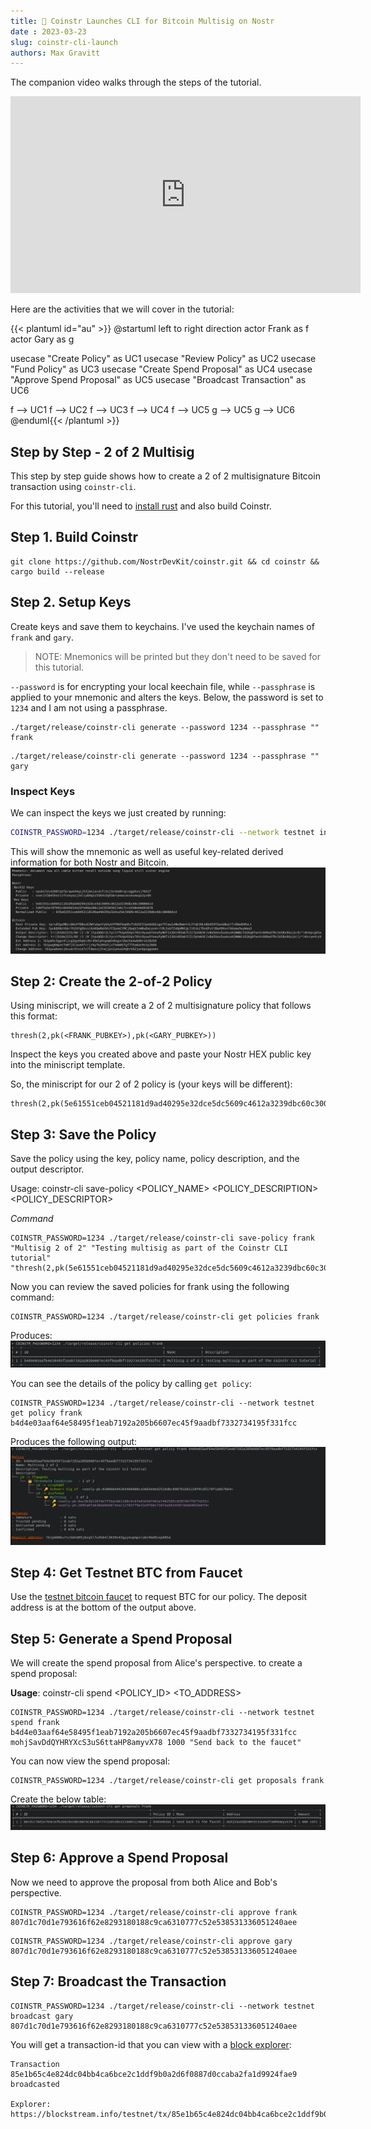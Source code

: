 ```yaml
---
title: 🚀 Coinstr Launches CLI for Bitcoin Multisig on Nostr
date : 2023-03-23
slug: coinstr-cli-launch
authors: Max Gravitt
---
```

<head>
  <title>🚀 Coinstr Launches CLI for Bitcoin Multisig on Nostr</title>
  <meta charSet="utf-8" />
  <meta property="og:title" content="🚀 Coinstr Launches CLI for Bitcoin Multisig on Nostr" />
  <meta property="og:image" content="https://coinstr.app/coinstr.png" />
  <meta property="og:description" content="This Coinstr CLI tutorial provides a step by step command line demo of using Coinstr to create and spend with a 2-of-2 multisignature." />
  <meta property="og:url" content="https://coinstr.app/articles/coinstr-cli-launch" />
  <meta name="twitter:title" content="🚀 Coinstr Launches CLI for Bitcoin Multisig on Nostr" />
  <meta name="twitter:creator" content="@MaxGravitt">
  <meta name="twitter:card" content="summary_large_image" />
  <meta name="twitter:image" content="https://coinstr.app/coinstr.png" />
  <meta name="twitter:description" content="This Coinstr CLI tutorial provides a step by step command line demo of using Coinstr to create and spend with a 2-of-2 multisignature." />
</head>

The companion video walks through the steps of the tutorial.

<iframe width="560" height="315" src="https://www.youtube.com/embed/jW5_6kZWuWU" frameborder="0" allowfullscreen></iframe>

Here are the activities that we will cover in the tutorial:

{{< plantuml id="au" >}}
@startuml
left to right direction
actor Frank as f
actor Gary as g

usecase "Create Policy" as UC1
usecase "Review Policy" as UC2
usecase "Fund Policy" as UC3
usecase "Create Spend Proposal" as UC4
usecase "Approve Spend Proposal" as UC5
usecase "Broadcast Transaction" as UC6

f --> UC1
f --> UC2
f --> UC3
f --> UC4
f --> UC5
g --> UC5
g --> UC6
@enduml{{< /plantuml >}}

## Step by Step - 2 of 2 Multisig
This step by step guide shows how to create a 2 of 2 multisignature Bitcoin transaction using `coinstr-cli`. 

For this tutorial, you'll need to [install rust](https://rustup.rs) and also build Coinstr.

## Step 1. Build Coinstr
```
git clone https://github.com/NostrDevKit/coinstr.git && cd coinstr && cargo build --release
```

## Step 2. Setup Keys
Create keys and save them to keychains. I've used the keychain names of `frank` and `gary`.

> NOTE: Mnemonics will be printed but they don't need to be saved for this tutorial.

`--password` is for encrypting your local keechain file, while `--passphrase` is applied to your mnemonic and alters the keys. Below, the password is set to `1234` and I am not using a passphrase.

```
./target/release/coinstr-cli generate --password 1234 --passphrase "" frank
```

```
./target/release/coinstr-cli generate --password 1234 --passphrase "" gary
```

### Inspect Keys

We can inspect the keys we just created by running: 
```bash
COINSTR_PASSWORD=1234 ./target/release/coinstr-cli --network testnet inspect frank
```

This will show the mnemonic as well as useful key-related derived information for both Nostr and Bitcoin.
![image](inspect-keys.png)

## Step 2: Create the 2-of-2 Policy
Using miniscript, we will create a 2 of 2 multisignature policy that follows this format: 
```
thresh(2,pk(<FRANK_PUBKEY>),pk(<GARY_PUBKEY>))
```

Inspect the keys you created above and paste your Nostr HEX public key into the miniscript template.

So, the miniscript for our 2 of 2 policy is (your keys will be different):
```
thresh(2,pk(5e61551ceb04521181d9ad40295e32dce5dc5609c4612a3239dbc60c30080dcd),pk(d223b67e6091ef0665188a4016d20a51a7bbb1b240fafc4429bf1329527338d1))
```

## Step 3: Save the Policy 
Save the policy using the key, policy name, policy description, and the output descriptor.

Usage: coinstr-cli save-policy <NAME> <POLICY_NAME> <POLICY_DESCRIPTION> <POLICY_DESCRIPTOR>

*Command*
```
COINSTR_PASSWORD=1234 ./target/release/coinstr-cli save-policy frank "Multisig 2 of 2" "Testing multisig as part of the Coinstr CLI tutorial" "thresh(2,pk(5e61551ceb04521181d9ad40295e32dce5dc5609c4612a3239dbc60c30080dcd),pk(d223b67e6091ef0665188a4016d20a51a7bbb1b240fafc4429bf1329527338d1))"
```

Now you can review the saved policies for frank using the following command: 
```
COINSTR_PASSWORD=1234 ./target/release/coinstr-cli get policies frank
```

Produces: 
![image](get-policies.png)


You can see the details of the policy by calling `get policy`: 
```
COINSTR_PASSWORD=1234 ./target/release/coinstr-cli --network testnet get policy frank b4d4e03aaf64e58495f1eab7192a205b6607ec45f9aadbf7332734195f331fcc
```

Produces the following output: 
![image](get-policy.png)

## Step 4: Get Testnet BTC from Faucet
Use the [testnet bitcoin faucet](https://testnet-faucet.com/btc-testnet/) to request BTC for our policy. The deposit address is at the bottom of the output above.

## Step 5: Generate a Spend Proposal
We will create the spend proposal from Alice's perspective. to create a spend proposal: 

**Usage**: coinstr-cli spend <NAME> <POLICY_ID> <TO_ADDRESS> <AMOUNT> <MEMO>

```
COINSTR_PASSWORD=1234 ./target/release/coinstr-cli --network testnet spend frank b4d4e03aaf64e58495f1eab7192a205b6607ec45f9aadbf7332734195f331fcc mohjSavDdQYHRYXcS3uS6ttaHP8amyvX78 1000 "Send back to the faucet"
```

You can now view the spend proposal:
```
COINSTR_PASSWORD=1234 ./target/release/coinstr-cli get proposals frank
```
Create the below table: 
![image](get-proposal.png)

## Step 6: Approve a Spend Proposal
Now we need to approve the proposal from both Alice and Bob's perspective.
```
COINSTR_PASSWORD=1234 ./target/release/coinstr-cli approve frank 807d1c70d1e793616f62e8293180188c9ca6310777c52e538531336051240aee
```
```
COINSTR_PASSWORD=1234 ./target/release/coinstr-cli approve gary 807d1c70d1e793616f62e8293180188c9ca6310777c52e538531336051240aee
```

## Step 7: Broadcast the Transaction
```
COINSTR_PASSWORD=1234 ./target/release/coinstr-cli --network testnet broadcast gary 807d1c70d1e793616f62e8293180188c9ca6310777c52e538531336051240aee
```

You will get a transaction-id that you can view with a [block explorer](https://blockstream.info/testnet/tx/85e1b65c4e824dc04bb4ca6bce2c1ddf9b0a2d6f0887d0ccaba2fa1d9924fae9): 
```
Transaction 85e1b65c4e824dc04bb4ca6bce2c1ddf9b0a2d6f0887d0ccaba2fa1d9924fae9 broadcasted

Explorer: https://blockstream.info/testnet/tx/85e1b65c4e824dc04bb4ca6bce2c1ddf9b0a2d6f0887d0ccaba2fa1d9924fae9
```
